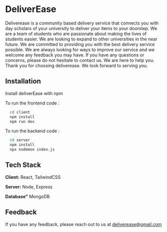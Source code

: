 
# DeliverEase

Deliverease is a community based delivery service that connects you with day scholars of your university to deliver your items to your doorstep. We are a team of students who are passionate about making the lives of students easier. We are looking to expand to other universities in the near future. We are committed to providing you with the best delivery service possible. We are always looking for ways to improve our service and we welcome any feedback you may have. If you have any questions or concerns, please do not hesitate to contact us. We are here to help you. Thank you for choosing deliverease. We look forward to serving you.


## Installation

Install deliverEase with npm

To run the frontend code : 
```bash
  cd client
  npm install 
  npm run dev
```
To run the backend code : 
```bash
  cd server
  npm install 
  npx nodemon index.js
```
 
## Tech Stack

**Client:** React, TailwindCSS

**Server:** Node, Express

**Database"** MongoDB


## Feedback

If you have any feedback, please reach out to us at deliverease@gmail.com

